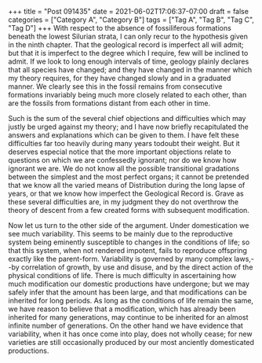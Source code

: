 +++
title = "Post 091435"
date = 2021-06-02T17:06:37-07:00
draft = false
categories = ["Category A", "Category B"]
tags = ["Tag A", "Tag B", "Tag C", "Tag D"]
+++
With respect to the absence of fossiliferous formations beneath the lowest Silurian strata, I can only recur to the hypothesis given in the ninth chapter. That the geological record is imperfect all will admit; but that it is imperfect to the degree which I require, few will be inclined to admit. If we look to long enough intervals of time, geology plainly declares that all species have changed; and they have changed in the manner which my theory requires, for they have changed slowly and in a graduated manner. We clearly see this in the fossil remains from consecutive formations invariably being much more closely related to each other, than are the fossils from formations distant from each other in time.

Such is the sum of the several chief objections and difficulties which may justly be urged against my theory; and I have now briefly recapitulated the answers and explanations which can be given to them. I have felt these difficulties far too heavily during many years todoubt their weight. But it deserves especial notice that the more important objections relate to questions on which we are confessedly ignorant; nor do we know how ignorant we are. We do not know all the possible transitional gradations between the simplest and the most perfect organs; it cannot be pretended that we know all the varied means of Distribution during the long lapse of years, or that we know how imperfect the Geological Record is. Grave as these several difficulties are, in my judgment they do not overthrow the theory of descent from a few created forms with subsequent modification.

Now let us turn to the other side of the argument. Under domestication we see much variability. This seems to be mainly due to the reproductive system being eminently susceptible to changes in the conditions of life; so that this system, when not rendered impotent, fails to reproduce offspring exactly like the parent-form. Variability is governed by many complex laws,--by correlation of growth, by use and disuse, and by the direct action of the physical conditions of life. There is much difficulty in ascertaining how much modification our domestic productions have undergone; but we may safely infer that the amount has been large, and that modifications can be inherited for long periods. As long as the conditions of life remain the same, we have reason to believe that a modification, which has already been inherited for many generations, may continue to be inherited for an almost infinite number of generations. On the other hand we have evidence that variability, when it has once come into play, does not wholly cease; for new varieties are still occasionally produced by our most anciently domesticated productions.
